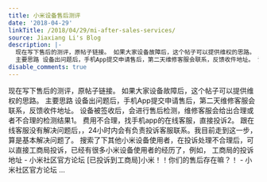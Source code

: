 ```yaml
---
title: 小米设备售后测评
date: '2018-04-29'
linkTitle: /2018/04/29/mi-after-sales-services/
source: Jiaxiang Li's Blog
description: |-
  现在写下售后的测评，原帖子链接。 如果大家设备故障后，这个帖子可以提供维权的思路。
  主要思路 设备出问题后，手机App提交申请售后，第二天维修客服会联系，反馈收件地址。 设备被签收后，会进行售后检测，维修客服会给出合理或者不合理的检测结果1。 费用不合理，找手机app的在线客服，直接投诉2。 跟在线客服没有解决问题后，，24小时内会有负责投诉客服联系。我目前走到这一步，算是基本解决问题了。 搜索了下其他小米设备使用者，在投诉处理不合理后，可以直接工商局投诉，已经有很多小米设备使用者的经历了，例如， 工商局的投诉地址 - 小米社区官方论坛 [已投诉到工商局]小米！！你们的售后存在嘛？！ - 小米社区官方论坛 ...
disable_comments: true
---
```

现在写下售后的测评，原帖子链接。 如果大家设备故障后，这个帖子可以提供维权的思路。
主要思路 设备出问题后，手机App提交申请售后，第二天维修客服会联系，反馈收件地址。 设备被签收后，会进行售后检测，维修客服会给出合理或者不合理的检测结果1。 费用不合理，找手机app的在线客服，直接投诉2。 跟在线客服没有解决问题后，，24小时内会有负责投诉客服联系。我目前走到这一步，算是基本解决问题了。 搜索了下其他小米设备使用者，在投诉处理不合理后，可以直接工商局投诉，已经有很多小米设备使用者的经历了，例如， 工商局的投诉地址 - 小米社区官方论坛 [已投诉到工商局]小米！！你们的售后存在嘛？！ - 小米社区官方论坛 ...